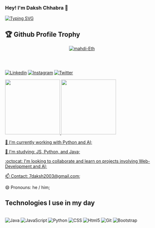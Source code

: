 <!--<h1 align="center">Hi 👋, I'm Daksh Chhabra</h1>
<h3 align="center">A passionate frontend developer from India .</h3>

<p align="left"> <img src="https://komarev.com/ghpvc/?username=daksh7112003&label=Profile%20views&color=0e75b6&style=flat" alt="daksh7112003" /> </p>

<p align="left"> <a href="https://github.com/ryo-ma/github-profile-trophy"><img src="https://github-profile-trophy.vercel.app/?username=daksh7112003" alt="daksh7112003" /></a> </p>

- 🌱 I’m currently learning **React and Java**

- 📫 How to reach me **7daksh2003@gmail.com**

<h3 align="left">Connect with me:</h3>
<p align="left">
</p>

<h3 align="left">Languages and Tools:</h3>
<p align="left"> <a href="https://www.w3schools.com/css/" target="_blank" rel="noreferrer"> <img src="https://raw.githubusercontent.com/devicons/devicon/master/icons/css3/css3-original-wordmark.svg" alt="css3" width="40" height="40"/> </a> <a href="https://www.w3.org/html/" target="_blank" rel="noreferrer"> <img src="https://raw.githubusercontent.com/devicons/devicon/master/icons/html5/html5-original-wordmark.svg" alt="html5" width="40" height="40"/> </a> <a href="https://www.java.com" target="_blank" rel="noreferrer"> <img src="https://raw.githubusercontent.com/devicons/devicon/master/icons/java/java-original.svg" alt="java" width="40" height="40"/> </a> <a href="https://developer.mozilla.org/en-US/docs/Web/JavaScript" target="_blank" rel="noreferrer"> <img src="https://raw.githubusercontent.com/devicons/devicon/master/icons/javascript/javascript-original.svg" alt="javascript" width="40" height="40"/> </a> <a href="https://nodejs.org" target="_blank" rel="noreferrer"> <img src="https://raw.githubusercontent.com/devicons/devicon/master/icons/nodejs/nodejs-original-wordmark.svg" alt="nodejs" width="40" height="40"/> </a> <a href="https://www.python.org" target="_blank" rel="noreferrer"> <img src="https://raw.githubusercontent.com/devicons/devicon/master/icons/python/python-original.svg" alt="python" width="40" height="40"/> </a> <a href="https://reactjs.org/" target="_blank" rel="noreferrer"> <img src="https://raw.githubusercontent.com/devicons/devicon/master/icons/react/react-original-wordmark.svg" alt="react" width="40" height="40"/> </a> <a href="https://reactnative.dev/" target="_blank" rel="noreferrer"> <img src="https://reactnative.dev/img/header_logo.svg" alt="reactnative" width="40" height="40"/> </a> </p>

<p><img align="center" src="https://github-readme-stats.vercel.app/api/top-langs?username=daksh7112003&show_icons=true&locale=en&layout=compact" alt="Daksh7112003" /></p>

<p><img align="center" src="https://github-readme-streak-stats.herokuapp.com/?user=daksh7112003&" alt="Daksh7112003" /></p>

-->













### Hey! I'm Daksh Chhabra 🤝
[![Typing SVG](https://readme-typing-svg.herokuapp.com?font=Fira+Code&weight=800&pause=1000&color=1E90FF&width=435&lines=%22We+are+what+we+Repeatedly+do.+;Excellence%2C+then...;is+not+an+Act+but+a+Habit.%22+-+Aristotle)](https://git.io/typing-svg)

## 🏆 Github Profile Trophy 
<p align="center"> <a href="https://github.com/ryo-ma/github-profile-trophy"><img src="https://github-profile-trophy.vercel.app/?username=Daksh7112003&column=6&theme=radical&margin-w=15&margin-h=15" alt="mahdi-Eth" /></a></p>

<br/>
<br/>

[![Linkedin](https://img.shields.io/badge/LinkedIn-0077B5?style=for-the-badge&logo=linkedin&logoColor=white)](https://www.linkedin.com/in/daksh-chhabra-513172233/)
[![Instagram](https://img.shields.io/badge/Instagram-E4405F?style=for-the-badge&logo=instagram&logoColor=white)](https://www.instagram.com/daksh.chhabra_/)
[![Twitter](https://img.shields.io/badge/Twitter-1DA1F2?style=for-the-badge&logo=twitter&logoColor=white)](https://twitter.com/Dakshobs/)

<div>
  <a href="https://github.com/Daksh7112003">
 <img height="180em" src="https://github-readme-stats.vercel.app/api?username=Daksh7112003&show_icons=true&theme=tokyonight&include_all_commits=true&count_private=true"/>
  <img height="180em" src="https://github-readme-stats.vercel.app/api/top-langs/?username=Daksh7112003&layout=compact&langs_count=7&theme=tokyonight"/>
</div>
    
🔭 I'm currently working with Python and AI;

🌱 I'm studying: JS, Python, and Java;

:octocat: I'm looking to collaborate and learn on projects involving Web-Development and AI;

📫 Contact: 7daksh2003@gmail.com;

😄 Pronouns: he / him;

<!--⚡ Creator of Dev Reset (@devreset) on Instagram; -->

## Technologies I use in my day 

<div style="display: inline_block"><br>
<img align="center" alt="Java" src="https://img.shields.io/badge/Java-007396?style=for-the-badge&logo=java&logoColor=white">
  <!--<img align="center" alt="Java" src="https://img.shields.io/badge/Java-007396?style=for-the-badge&logo=java&logoColor=white">  -->
 <!-- <img align="center" alt="Java" src="https://www.google.com/url?sa=i&url=https%3A%2F%2Fwww.flaticon.com%2Ffree-icon%2Fjava_5968282&psig=AOvVaw1gzqTy4D2zaaUoe4XC6GL-&ust=1707046877379000&source=images&cd=vfe&opi=89978449&ved=0CBMQjRxqFwoTCLiPmauLj4QDFQAAAAAdAAAAABAE" width="100" height="auto"> -->



<img align="center" alt="JavaScript" src="https://img.shields.io/badge/JavaScript-F7DF1E?style=for-the-badge&logo=javascript&logoColor=black">
<img align="center" alt="Python" src="https://img.shields.io/badge/Python-3776AB?style=for-the-badge&logo=python&logoColor=white">
<img align="center" alt="CSS" src="https://img.shields.io/badge/CSS-239120?&style=for-the-badge&logo=css3&logoColor=white">
<img align="center" alt="Html5" src="https://img.shields.io/badge/HTML5-E34F26?style=for-the-badge&logo=html5&logoColor=white">
<img align="center" alt="Git" src="https://img.shields.io/badge/GIT-E44C30?style=for-the-badge&logo=git&logoColor=white">
<img align="center" alt="Bootstrap" src="https://img.shields.io/badge/Bootstrap-563D7C?style=for-the-badge&logo=bootstrap&logoColor=white">
</div>

